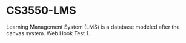 # CS3550-LMS
Learning Management System (LMS) is a database modeled after the canvas system. Web Hook Test 1.
